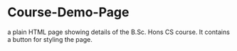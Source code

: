 # Course-Demo-Page
a plain HTML page showing details of the B.Sc. Hons CS course. It contains a button for styling the page.

